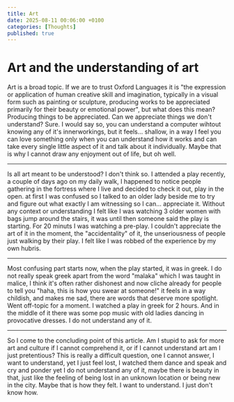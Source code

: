 ```yaml
---
title: Art
date: 2025-08-11 00:06:00 +0100
categories: [Thoughts]
published: true
---
```


# Art and the understanding of art

Art is a broad topic. If we are to trust Oxford Languages it is "the expression or application of human creative skill and imagination, typically in a visual form such as painting or sculpture, producing works to be appreciated primarily for their beauty or emotional power", but what does this mean? Producing things to be appreciated. Can we appreciate things we don't understand? Sure. I would say so, you can understand a computer wihtout knowing any of it's innerworkings, but it feels... shallow, in a way I feel you can love something only when you can understand how it works and can take every single little aspect of it and talk about it individually. Maybe that is why I cannot draw any enjoyment out of life, but oh well. 

---

Is all art meant to be understood? I don't think so. I attended a play recently, a couple of days ago on my daily walk, I happened to notice people gathering in the fortress where I live and decided to check it out, play in the open. at first I was confused so I talked to an older lady beside me to try and figure out what exactly I am witnessing so I can... appreciate it. Without any context or understanding I felt like I was watching 3 older women with bags jump around the stairs, it was until then someone said the play is starting. For 20 minuts I was watching a pre-play. I couldn't appreciate the art of it in the moment, the "accidentality" of it, the unseriousness of people just walking by their play. I felt like I was robbed of the experience by my own hubris. 

---

Most confusing part starts now, when the play started, it was in greek. I do not really speak greek apart from the word "malaka" which I was taught in malice, I think it's often rather dishonest and now cliche already for people to tell you "haha, this is how you swear at someone!" it feels in a way childish, and makes me sad, there are words that deserve more spotlight. Went off-topic for a moment. I watched a play in greek for 2 hours. And in the middle of it there was some pop music with old ladies dancing in provocative dresses. I do not understand any of it. 

---

So I come to the concluding point of this article. Am I stupid to ask for more art and culture if I cannot comprehend it, or if I cannot understand art am I just pretentious? This is really a difficult question, one I cannot answer, I want to understand, yet I just feel lost, I watched them dance and speak and cry and ponder yet I do not understand any of it, maybe there is beauty in that, just like the feeling of being lost in an unknown location or being new in the city. Maybe that is how they felt. I want to understand. I just don't know how. 
